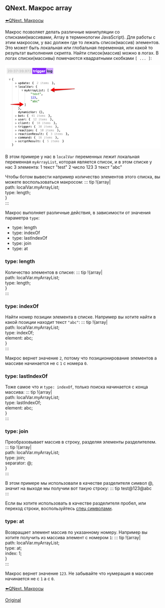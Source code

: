 ## QNext. Макрос array

[⬅️QNext. Макросы](/docs-test/ph/macros)



Макрос позволяет делать различные манипуляции со списками(массивами, Array в терминологии JavaScript). Для работы с этим макросом, у вас должен где то лежать список(массив) элементов. Это может быть локальная или глобальная переменная, или какой то результат выполнения скрипта. Найти список(массив) можно в логах. В логах списки(массивы) помечаются квадратными скобками `[ ... ]`:

![](./1.png)

В этом примере у нас в `localVar` переменных лежит локальная переменная `myArrayList`, которая является список, и в этом списке у нас 3 элемента:
1 текст "test"
2 число 123
3 текст "abc"

Чтобы ботом вывести например количество элементов этого списка, вы можете воспользоваться макросом:
::: tip
!{array|<br>  path: localVar.myArrayList;<br>  type: length;<br>}<br>
:::

Макрос выполняет различные действия, в зависимости от значения параметра `type`:
* type: length
* type: indexOf
* type: lastIndexOf
* type: join
* type: at


### type: length

Количество элементов в списке:
::: tip
!{array|<br>  path: localVar.myArrayList;<br>  type: length;<br>}<br>
:::
### type: indexOf

Найти номер позиции элемента в списке. Например вы хотите найти в какой позиции находит текст `"abc"`:
::: tip
!{array|<br>  path: localVar.myArrayList;<br>  type: indexOf;<br>  element: abc;<br>}<br>
:::

Макрос вернет значение `2`, потому что позиционирование элементов а массиве начинается не с `1` с номера `0`.
### type: lastIndexOf

Тоже самое что и `type: indexOf`, только поиска начинается с конца массива:
::: tip
!{array|<br>  path: localVar.myArrayList;<br>  type: lastIndexOf;<br>  element: abc;<br>}<br>
:::


### type: join

Преобразовывает массив в строку, разделяя элементы разделителем. 
::: tip
!{array|<br>  path: localVar.myArrayList;<br>  type: join;<br>  separator: @;<br>}<br>
:::

В этом примере мы использовали в качестве разделителя символ @, значит на выходе мы получим вот такую строку:
::: tip
test@123@abc<br>
:::

Если вы хотите использовать в качестве разделителя пробел, или переход строки, воспользуйтесь [спец символами](/docs-test/ph/macros).


### type: at

Возвращает элемент массив по указанному номеру. Например вы хотите получить из массива элемент с номером `1`:
::: tip
!{array|<br>  path: localVar.myArrayList;<br>  type: at;<br>  index: 1;<br>}<br>
:::

Макрос вернет значение `123`. Не забывайте что нумерация в массиве начинается не с `1` а с `0`.







[⬅️QNext. Макросы](/docs-test/ph/macros)


  
[Original](https://telegra.ph/QNext-Macros-Array-04-06)